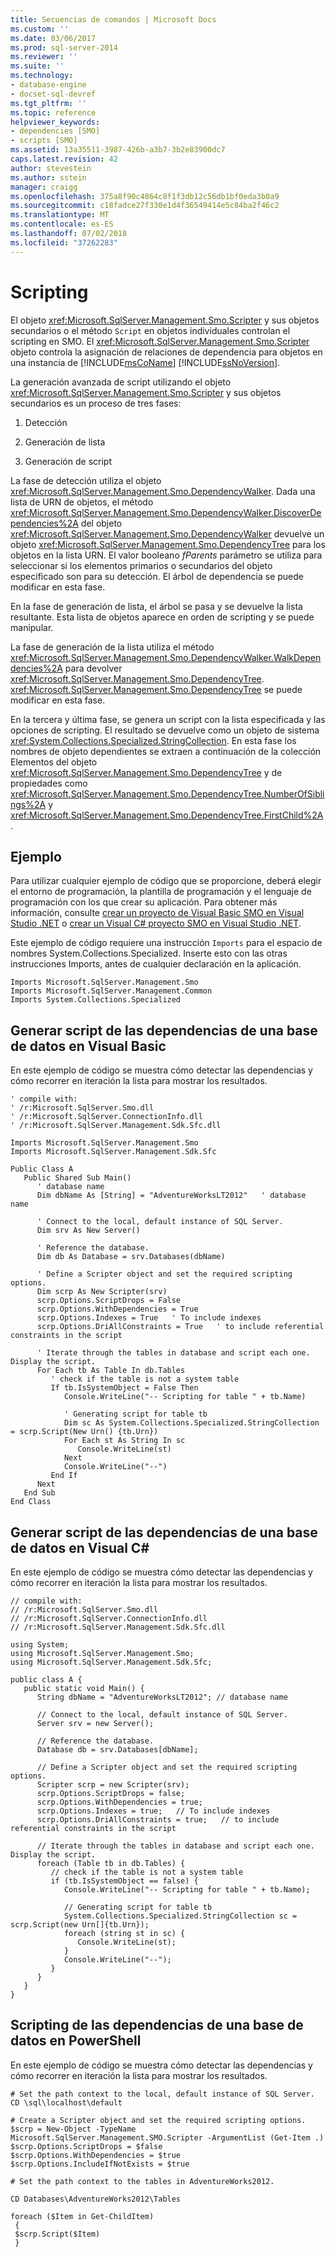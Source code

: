 ```yaml
---
title: Secuencias de comandos | Microsoft Docs
ms.custom: ''
ms.date: 03/06/2017
ms.prod: sql-server-2014
ms.reviewer: ''
ms.suite: ''
ms.technology:
- database-engine
- docset-sql-devref
ms.tgt_pltfrm: ''
ms.topic: reference
helpviewer_keywords:
- dependencies [SMO]
- scripts [SMO]
ms.assetid: 13a35511-3987-426b-a3b7-3b2e83900dc7
caps.latest.revision: 42
author: stevestein
ms.author: sstein
manager: craigg
ms.openlocfilehash: 375a8f90c4864c8f1f3db12c56db1bf0eda3b0a9
ms.sourcegitcommit: c18fadce27f330e1d4f36549414e5c84ba2f46c2
ms.translationtype: MT
ms.contentlocale: es-ES
ms.lasthandoff: 07/02/2018
ms.locfileid: "37262283"
---
```

# <a name="scripting"></a>Scripting
  El objeto <xref:Microsoft.SqlServer.Management.Smo.Scripter> y sus objetos secundarios o el método `Script` en objetos individuales controlan el scripting en SMO. El <xref:Microsoft.SqlServer.Management.Smo.Scripter> objeto controla la asignación de relaciones de dependencia para objetos en una instancia de [!INCLUDE[msCoName](../../../includes/msconame-md.md)] [!INCLUDE[ssNoVersion](../../../includes/ssnoversion-md.md)].  
  
 La generación avanzada de script utilizando el objeto <xref:Microsoft.SqlServer.Management.Smo.Scripter> y sus objetos secundarios es un proceso de tres fases:  
  
1.  Detección  
  
2.  Generación de lista  
  
3.  Generación de script  
  
 La fase de detección utiliza el objeto <xref:Microsoft.SqlServer.Management.Smo.DependencyWalker>. Dada una lista de URN de objetos, el método <xref:Microsoft.SqlServer.Management.Smo.DependencyWalker.DiscoverDependencies%2A> del objeto <xref:Microsoft.SqlServer.Management.Smo.DependencyWalker> devuelve un objeto <xref:Microsoft.SqlServer.Management.Smo.DependencyTree> para los objetos en la lista URN. El valor booleano *fParents* parámetro se utiliza para seleccionar si los elementos primarios o secundarios del objeto especificado son para su detección. El árbol de dependencia se puede modificar en esta fase.  
  
 En la fase de generación de lista, el árbol se pasa y se devuelve la lista resultante. Esta lista de objetos aparece en orden de scripting y se puede manipular.  
  
 La fase de generación de la lista utiliza el método <xref:Microsoft.SqlServer.Management.Smo.DependencyWalker.WalkDependencies%2A> para devolver <xref:Microsoft.SqlServer.Management.Smo.DependencyTree>. <xref:Microsoft.SqlServer.Management.Smo.DependencyTree> se puede modificar en esta fase.  
  
 En la tercera y última fase, se genera un script con la lista especificada y las opciones de scripting. El resultado se devuelve como un objeto de sistema <xref:System.Collections.Specialized.StringCollection>. En esta fase los nombres de objeto dependientes se extraen a continuación de la colección Elementos del objeto <xref:Microsoft.SqlServer.Management.Smo.DependencyTree> y de propiedades como <xref:Microsoft.SqlServer.Management.Smo.DependencyTree.NumberOfSiblings%2A> y <xref:Microsoft.SqlServer.Management.Smo.DependencyTree.FirstChild%2A>.  
  
## <a name="example"></a>Ejemplo  
 Para utilizar cualquier ejemplo de código que se proporcione, deberá elegir el entorno de programación, la plantilla de programación y el lenguaje de programación con los que crear su aplicación. Para obtener más información, consulte [crear un proyecto de Visual Basic SMO en Visual Studio .NET](../../../database-engine/dev-guide/create-a-visual-basic-smo-project-in-visual-studio-net.md) o [crear un Visual C&#35; proyecto SMO en Visual Studio .NET](../how-to-create-a-visual-csharp-smo-project-in-visual-studio-net.md).  
  
 Este ejemplo de código requiere una instrucción `Imports` para el espacio de nombres System.Collections.Specialized. Inserte esto con las otras instrucciones Imports, antes de cualquier declaración en la aplicación.  
  
```  
Imports Microsoft.SqlServer.Management.Smo  
Imports Microsoft.SqlServer.Management.Common  
Imports System.Collections.Specialized  
```  
  
## <a name="scripting-out-the-dependencies-for-a-database-in-visual-basic"></a>Generar script de las dependencias de una base de datos en Visual Basic  
 En este ejemplo de código se muestra cómo detectar las dependencias y cómo recorrer en iteración la lista para mostrar los resultados.  
  
```  
' compile with:   
' /r:Microsoft.SqlServer.Smo.dll   
' /r:Microsoft.SqlServer.ConnectionInfo.dll   
' /r:Microsoft.SqlServer.Management.Sdk.Sfc.dll   
  
Imports Microsoft.SqlServer.Management.Smo  
Imports Microsoft.SqlServer.Management.Sdk.Sfc  
  
Public Class A  
   Public Shared Sub Main()  
      ' database name  
      Dim dbName As [String] = "AdventureWorksLT2012"   ' database name  
  
      ' Connect to the local, default instance of SQL Server.   
      Dim srv As New Server()  
  
      ' Reference the database.    
      Dim db As Database = srv.Databases(dbName)  
  
      ' Define a Scripter object and set the required scripting options.   
      Dim scrp As New Scripter(srv)  
      scrp.Options.ScriptDrops = False  
      scrp.Options.WithDependencies = True  
      scrp.Options.Indexes = True   ' To include indexes  
      scrp.Options.DriAllConstraints = True   ' to include referential constraints in the script  
  
      ' Iterate through the tables in database and script each one. Display the script.  
      For Each tb As Table In db.Tables  
         ' check if the table is not a system table  
         If tb.IsSystemObject = False Then  
            Console.WriteLine("-- Scripting for table " + tb.Name)  
  
            ' Generating script for table tb  
            Dim sc As System.Collections.Specialized.StringCollection = scrp.Script(New Urn() {tb.Urn})  
            For Each st As String In sc  
               Console.WriteLine(st)  
            Next  
            Console.WriteLine("--")  
         End If  
      Next  
   End Sub  
End Class  
```  
  
## <a name="scripting-out-the-dependencies-for-a-database-in-visual-c"></a>Generar script de las dependencias de una base de datos en Visual C#  
 En este ejemplo de código se muestra cómo detectar las dependencias y cómo recorrer en iteración la lista para mostrar los resultados.  
  
```  
// compile with:   
// /r:Microsoft.SqlServer.Smo.dll   
// /r:Microsoft.SqlServer.ConnectionInfo.dll   
// /r:Microsoft.SqlServer.Management.Sdk.Sfc.dll   
  
using System;  
using Microsoft.SqlServer.Management.Smo;  
using Microsoft.SqlServer.Management.Sdk.Sfc;  
  
public class A {  
   public static void Main() {   
      String dbName = "AdventureWorksLT2012"; // database name  
  
      // Connect to the local, default instance of SQL Server.   
      Server srv = new Server();  
  
      // Reference the database.    
      Database db = srv.Databases[dbName];  
  
      // Define a Scripter object and set the required scripting options.   
      Scripter scrp = new Scripter(srv);  
      scrp.Options.ScriptDrops = false;  
      scrp.Options.WithDependencies = true;  
      scrp.Options.Indexes = true;   // To include indexes  
      scrp.Options.DriAllConstraints = true;   // to include referential constraints in the script  
  
      // Iterate through the tables in database and script each one. Display the script.     
      foreach (Table tb in db.Tables) {   
         // check if the table is not a system table  
         if (tb.IsSystemObject == false) {  
            Console.WriteLine("-- Scripting for table " + tb.Name);  
  
            // Generating script for table tb  
            System.Collections.Specialized.StringCollection sc = scrp.Script(new Urn[]{tb.Urn});  
            foreach (string st in sc) {  
               Console.WriteLine(st);  
            }  
            Console.WriteLine("--");  
         }  
      }   
   }  
}  
```  
  
## <a name="scripting-out-the-dependencies-for-a-database-in-powershell"></a>Scripting de las dependencias de una base de datos en PowerShell  
 En este ejemplo de código se muestra cómo detectar las dependencias y cómo recorrer en iteración la lista para mostrar los resultados.  
  
```  
# Set the path context to the local, default instance of SQL Server.  
CD \sql\localhost\default  
  
# Create a Scripter object and set the required scripting options.  
$scrp = New-Object -TypeName Microsoft.SqlServer.Management.SMO.Scripter -ArgumentList (Get-Item .)  
$scrp.Options.ScriptDrops = $false  
$scrp.Options.WithDependencies = $true  
$scrp.Options.IncludeIfNotExists = $true  
  
# Set the path context to the tables in AdventureWorks2012.  
  
CD Databases\AdventureWorks2012\Tables  
  
foreach ($Item in Get-ChildItem)  
 {    
 $scrp.Script($Item)  
 }  
```  
  
  
